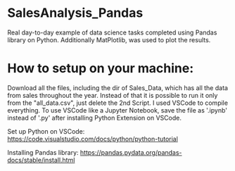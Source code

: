 # SalesAnalysis_Pandas
Real day-to-day example of data science tasks completed using Pandas library on Python. 
Additionally MatPlotlib, was used to plot the results.


# How to setup on your machine:

Download all the files, including the dir of Sales_Data, which has all the data from sales throughout the year. 
Instead of that it is possible to run it only from the "all_data.csv", just delete the 2nd Script. 
I used VSCode to compile everything. To use VSCode like a Jupyter Notebook, save the file as '.ipynb' instead of '.py' after installing Python Extension on VSCode.

Set up Python on VSCode: https://code.visualstudio.com/docs/python/python-tutorial

Installing Pandas library: https://pandas.pydata.org/pandas-docs/stable/install.html
